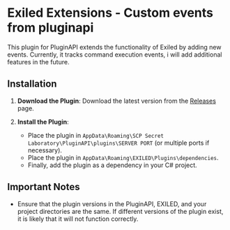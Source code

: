 # Exiled Extensions - Custom events from pluginapi

This plugin for PluginAPI extends the functionality of Exiled by adding new events. Currently, it tracks command execution events, i will add additional features in the future.

## Installation

1. **Download the Plugin**: Download the latest version from the [Releases](https://github.com/ERmak148/ExiledExtensions/releases) page.

2. **Install the Plugin**:
   - Place the plugin in `AppData\Roaming\SCP Secret Laboratory\PluginAPI\plugins\SERVER PORT` (or multiple ports if necessary).
   - Place the plugin in `AppData\Roaming\EXILED\Plugins\dependencies`.
   - Finally, add the plugin as a dependency in your C# project.

## Important Notes

- Ensure that the plugin versions in the PluginAPI, EXILED, and your project directories are the same. If different versions of the plugin exist, it is likely that it will not function correctly.
